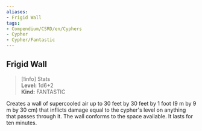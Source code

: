 ```yaml
---
aliases:
- Frigid Wall
tags:
- Compendium/CSRD/en/Cyphers
- Cypher
- Cypher/Fantastic
---
```


  
## Frigid Wall  
>[!info] Stats  
> **Level:** 1d6+2  
> **Kind:** FANTASTIC
  
Creates a wall of supercooled air up to 30 feet by 30 feet by 1 foot (9 m by 9 m by 30 cm) that inflicts damage equal to the cypher's level on anything that passes through it. The wall conforms to the space available. It lasts for ten minutes.